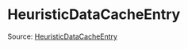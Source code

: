 # HeuristicDataCacheEntry

Source: [HeuristicDataCacheEntry](../csrc/scheduler/compile_time_info.h#L296)
